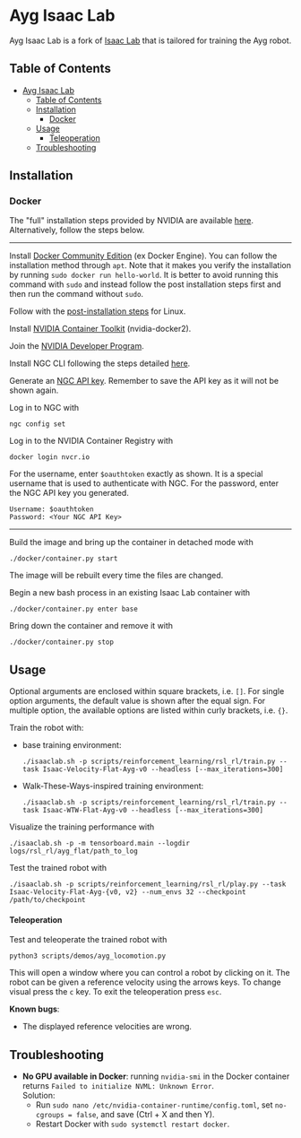 # Ayg Isaac Lab

Ayg Isaac Lab is a fork of [Isaac Lab](https://isaac-sim.github.io/IsaacLab) that is tailored for training the Ayg robot.

## Table of Contents

- [Ayg Isaac Lab](#ayg-isaac-lab)
  - [Table of Contents](#table-of-contents)
  - [Installation](#installation)
    - [Docker](#docker)
  - [Usage](#usage)
      - [Teleoperation](#teleoperation)
  - [Troubleshooting](#troubleshooting)

## Installation

### Docker

The "full" installation steps provided by NVIDIA are available [here](https://isaac-sim.github.io/IsaacLab/main/source/deployment/docker.html).
Alternatively, follow the steps below.

---

Install [Docker Community Edition](https://docs.docker.com/engine/install/ubuntu/) (ex Docker Engine).
You can follow the installation method through `apt`.
Note that it makes you verify the installation by running `sudo docker run hello-world`.
It is better to avoid running this command with `sudo` and instead follow the post installation steps first and then run the command without `sudo`.

Follow with the [post-installation steps](https://docs.docker.com/engine/install/linux-postinstall/) for Linux.

Install [NVIDIA Container Toolkit](https://docs.nvidia.com/datacenter/cloud-native/container-toolkit/install-guide.html#setting-up-nvidia-container-toolkit) (nvidia-docker2).

Join the [NVIDIA Developer Program](https://developer.nvidia.com/login).

Install NGC CLI following the steps detailed [here](https://org.ngc.nvidia.com/setup/installers/cli).

Generate an [NGC API key](https://docs.nvidia.com/ngc/gpu-cloud/ngc-user-guide/index.html#generating-api-key).
Remember to save the API key as it will not be shown again.

Log in to NGC with
```shell
ngc config set
```

Log in to the NVIDIA Container Registry with
```shell
docker login nvcr.io
```

For the username, enter `$oauthtoken` exactly as shown. It is a special username that is used to authenticate with NGC.
For the password, enter the NGC API key you generated.
```
Username: $oauthtoken
Password: <Your NGC API Key>
```

---

Build the image and bring up the container in detached mode with
```shell
./docker/container.py start
```
The image will be rebuilt every time the files are changed.

Begin a new bash process in an existing Isaac Lab container with
```shell
./docker/container.py enter base
```

Bring down the container and remove it with
```shell
./docker/container.py stop
```

## Usage

Optional arguments are enclosed within square brackets, i.e. `[]`.
For single option arguments, the default value is shown after the equal sign.
For multiple option, the available options are listed within curly brackets, i.e. `{}`.

Train the robot with:
- base training environment:
  ```shell
  ./isaaclab.sh -p scripts/reinforcement_learning/rsl_rl/train.py --task Isaac-Velocity-Flat-Ayg-v0 --headless [--max_iterations=300]
  ```
- Walk-These-Ways-inspired training environment:
  ```shell
  ./isaaclab.sh -p scripts/reinforcement_learning/rsl_rl/train.py --task Isaac-WTW-Flat-Ayg-v0 --headless [--max_iterations=300]
  ```

Visualize the training performance with
```shell
./isaaclab.sh -p -m tensorboard.main --logdir logs/rsl_rl/ayg_flat/path_to_log
```

Test the trained robot with
```shell
./isaaclab.sh -p scripts/reinforcement_learning/rsl_rl/play.py --task Isaac-Velocity-Flat-Ayg-{v0, v2} --num_envs 32 --checkpoint /path/to/checkpoint
```

#### Teleoperation

Test and teleoperate the trained robot with
```shell
python3 scripts/demos/ayg_locomotion.py
```
This will open a window where you can control a robot by clicking on it.
The robot can be given a reference velocity using the arrows keys.
To change visual press the `c` key.
To exit the teleoperation press `esc`.

**Known bugs**:
- The displayed reference velocities are wrong.

## Troubleshooting

- **No GPU available in Docker**: running `nvidia-smi` in the Docker container returns `Failed to initialize NVML: Unknown Error`.\
  Solution:
  - Run `sudo nano /etc/nvidia-container-runtime/config.toml`, set `no-cgroups = false`, and save (Ctrl + X and then Y).
  - Restart Docker with `sudo systemctl restart docker`.
